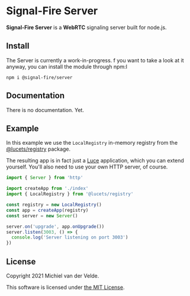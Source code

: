 # Signal-Fire Server

**Signal-Fire Server** is a **WebRTC** signaling server built for node.js.

## Install

The Server is currently a work-in-progress.
f you want to take a look at it anyway,
you can install the module through npm:I

```
npm i @signal-fire/server
```

## Documentation

There is no documentation. Yet.

## Example

In this example we use the `LocalRegistry` in-memory
registry from the [@lucets/registry](https://github.com/lucets/registry) package.

The resulting app is in fact just a [Luce](https://github.com/lucets/luce) application,
which you can extend yourself. You'll also need to
use your own HTTP server, of course.


```ts
import { Server } from 'http'

import createApp from './index'
import { LocalRegistry } from '@lucets/registry'

const registry = new LocalRegistry()
const app = createApp(registry)
const server = new Server()

server.on('upgrade', app.onUpgrade())
server.listen(3003, () => {
  console.log('Server listening on port 3003')
})

```

## License

Copyright 2021 Michiel van der Velde.

This software is licensed under [the MIT License](LICENSE).
